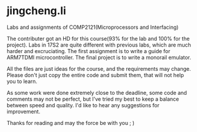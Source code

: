 # jingcheng.li
Labs and assignments of COMP2121(Microprocessors and Interfacing)

The contributer got an HD for this course(93% for the lab and 100% for the project). Labs in 17S2 are quite different with previous labs, which are much harder and excruciating. The first assignment is to write a guide for ARM7TDMI microcontroller. The final project is to write a monorail emulator.

All the files are just ideas for the course, and the requirements may change. Please don't just copy the entire code and submit them, that will not help you to learn.

As some work were done extremely close to the deadline, some code and comments may not be perfect, but I've tried my best to keep a balance between speed and quality. I'd like to hear any suggestions for improvement.

Thanks for reading and may the force be with you ; )
